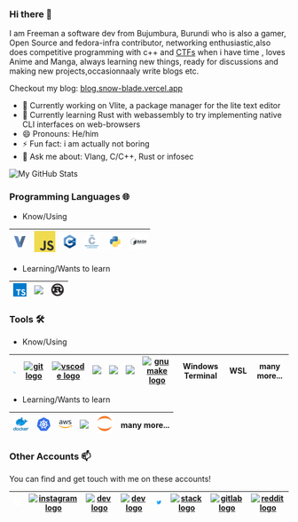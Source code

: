 ### Hi there 👋

I am Freeman a software dev from Bujumbura, Burundi who is also a gamer, Open Source and fedora-infra contributor, networking enthusiastic,also does competitive programming with c++ and [CTFs](https://en.wikipedia.org/wiki/Capture_the_flag) when i have time , loves Anime and Manga, always learning new things, ready for discussions and making new projects,occasionnaaly write blogs etc.

Checkout my blog: [blog.snow-blade.vercel.app](https://blog.snow-blade.vercel.app)
- 🔭 Currently working on Vlite, a package manager for the lite text editor
- 🌱 Currently learning Rust with webassembly to try implementing native CLI interfaces on web-browsers
- 😄 Pronouns: He/him
- ⚡ Fun fact: i am actually not boring
- 💬 Ask me about: Vlang, C/C++, Rust or infosec

![My GitHub Stats](https://github-readme-stats.vercel.app/api?username=snow-blade&hide=stars&show_icons=true&theme=radical)


### Programming Languages 🌐

- Know/Using

| [<img src="https://raw.githubusercontent.com/github/explore/cfd26557025b2ccaa2d3d25f3e518e29ebea05c5/topics/v/v.png" alt="v logo" width="24">](https://vlang.io/)  | [<img src="https://raw.githubusercontent.com/github/explore/80688e429a7d4ef2fca1e82350fe8e3517d3494d/topics/javascript/javascript.png" alt="go logo" width="38">](#)  | [<img src="https://raw.githubusercontent.com/github/explore/80688e429a7d4ef2fca1e82350fe8e3517d3494d/topics/cpp/cpp.png" alt="cpp logo" width="24">](https://isocpp.org/)  |  [<img src="https://raw.githubusercontent.com/github/explore/80688e429a7d4ef2fca1e82350fe8e3517d3494d/topics/c/c.png" alt="c logo" width="28">](http://www.open-std.org/jtc1/sc22/wg14/) |  [<img src="https://raw.githubusercontent.com/github/explore/80688e429a7d4ef2fca1e82350fe8e3517d3494d/topics/python/python.png" alt="python logo" width="28">](https://www.python.org/) | [<img src="https://raw.githubusercontent.com/github/explore/80688e429a7d4ef2fca1e82350fe8e3517d3494d/topics/bash/bash.png" alt="bash logo" width="28">](https://www.gnu.org/software/bash/)  |
|---|---|---|---|---|---|

- Learning/Wants to learn

|  [<img src="https://raw.githubusercontent.com/github/explore/80688e429a7d4ef2fca1e82350fe8e3517d3494d/topics/typescript/typescript.png" alt="ts logo" width="24">](https://www.typescriptlang.org/)  | [<img src='https://w7.pngwing.com/pngs/1015/840/png-transparent-godot-game-engine-video-game-3d-computer-graphics-2d-computer-graphics-%D8%A7%D8%AE%D8%AF%D8%AB%D8%BA-game-3d-computer-graphics-text-thumbnail.png' width='24'>]('https://godotengine.org') |  [<img src="https://raw.githubusercontent.com/github/explore/80688e429a7d4ef2fca1e82350fe8e3517d3494d/topics/rust/rust.png" alt="rust logo" width="24">](https://www.rust-lang.org/)|
|---|---|---|

### Tools 🛠️

- Know/Using

| [<img src="https://raw.githubusercontent.com/Delta456/Delta456/master/img/actions.png" alt="actions logo" width="24">](https://github.com/features/actions) | [<img src="https://raw.githubusercontent.com/Delta456/Delta456/master/img/git.png" alt="git logo" width="24">](https://git-scm.com/) | [<img src="https://raw.githubusercontent.com/Delta456/Delta456/master/img/vscode.png" alt="vscode logo" width="24">](https://code.visualstudio.com/) | [<img src="https://gluonhq.com/wp-content/uploads/2018/05/heroku-logotype-vertical-purple-253x300@2x.png" width='24'>](https://heroku.com) | [<img src="https://upload.wikimedia.org/wikipedia/commons/thumb/4/4f/Icon-Vim.svg/2000px-Icon-Vim.svg.png" width='24'>](https://www.vim.org)   |  [<img src="https://encrypted-tbn0.gstatic.com/images?q=tbn%3AANd9GcSag5gCXbgXwolJH3N83-eP7BMP8GYjVXX8uw&usqp=CAU" width='24'>](https://www.netacad.com/fr/courses/packet-tracer) | [<img src="https://raw.githubusercontent.com/Delta456/Delta456/master/img/gnu_make.png" alt="gnu make logo" width="24">](https://www.gnu.org/software/make/manual/make.html)| Windows Terminal | WSL | many more...
|---|---|---|---|---|---|---|---|---|---|

- Learning/Wants to learn

| [<img src="https://raw.githubusercontent.com/github/explore/80688e429a7d4ef2fca1e82350fe8e3517d3494d/topics/docker/docker.png" alt="docker logo" width="28">](https://www.docker.com/) |[<img src="https://raw.githubusercontent.com/github/explore/80688e429a7d4ef2fca1e82350fe8e3517d3494d/topics/kubernetes/kubernetes.png" alt="kubernetes logo" width="26">](https://kubernetes.io/) | [<img src="https://raw.githubusercontent.com/Delta456/Delta456/master/img/aws.png" alt="aws logo" width="24">](https://aws.amazon.com/) | [<img src="https://upload.wikimedia.org/wikipedia/commons/thumb/8/8f/Breezeicons-apps-48-android-studio.svg/1200px-Breezeicons-apps-48-android-studio.svg.png" width='24'>](https://developer.android.com/studio)  | [<img src="https://raw.githubusercontent.com/Delta456/Delta456/master/img/jupyter_notebook.png" alt="jupyter notebook logo" width="30">](https://jupyter.org/)| many more...
|---|---|---|---|---|---|

### Other Accounts 📫

You can find and get touch with me on these accounts!

| [<img src="https://raw.githubusercontent.com/Delta456/Delta456/master/img/github.png" alt="github logo" width="34">](https://github.com/snow-blade) | [<img src="https://raw.githubusercontent.com/Delta456/Delta456/master/img/instagram.jpg" alt="instagram logo" width="24">](https://www.instagram.com/ucode_257/) | [<img src="https://raw.githubusercontent.com/Delta456/Delta456/master/img/dev.png" alt="dev logo" width="24">](https://dev.to/jujue)| [<img src="https://raw.githubusercontent.com/Delta456/Delta456/master/img/deviant_art.jpg" alt="dev logo" width="24">](https://www.deviantart.com/snow-blade) | [<img src="https://raw.githubusercontent.com/Delta456/Delta456/master/img/twitter.png" alt="twitter logo" width="34">](https://twitter.com/tweepcoder) | [<img src="https://raw.githubusercontent.com/Delta456/Delta456/master/img/stack.svg" alt="stack logo" width="24">](https://stackoverflow.com/users/12024660/user12024660) | [<img src="https://raw.githubusercontent.com/Delta456/Delta456/master/img/gitlab.png" alt="gitlab logo" width="24">](https://gitlab.com/juju-e) | [<img src="https://raw.githubusercontent.com/Delta456/Delta456/master/img/reddit.jpg" alt="reddit logo" width="24">](https://www.reddit.com/user/snow-blade)
|---|---|---|---|---|---|---|---|
